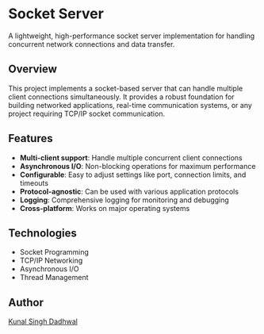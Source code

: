 # Socket Server

A lightweight, high-performance socket server implementation for handling concurrent network connections and data transfer.

## Overview

This project implements a socket-based server that can handle multiple client connections simultaneously. It provides a robust foundation for building networked applications, real-time communication systems, or any project requiring TCP/IP socket communication.

## Features

- **Multi-client support**: Handle multiple concurrent client connections
- **Asynchronous I/O**: Non-blocking operations for maximum performance
- **Configurable**: Easy to adjust settings like port, connection limits, and timeouts
- **Protocol-agnostic**: Can be used with various application protocols
- **Logging**: Comprehensive logging for monitoring and debugging
- **Cross-platform**: Works on major operating systems

## Technologies

- Socket Programming
- TCP/IP Networking
- Asynchronous I/O
- Thread Management

## Author

[Kunal Singh Dadhwal](https://github.com/kunalsinghdadhwal)

